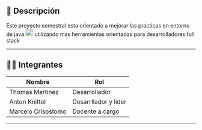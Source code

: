 ## 📝 Descripción
Este proyecto semestral esta orientado a mejorar las practicas en entorno de java <img src="https://upload.wikimedia.org/wikipedia/en/3/30/Java_programming_language_logo.svg" alt="Java" width="20"/> utilizando mas herramientas orientadas para desarrolladores full stack

---
## 👨‍💻 Integrantes 

| Nombre            | Rol                  |
|-------------------|----------------------|
| Thomas Martinez   | Desarrollador        |
| Anton Knittel     | Desarrllador y lider |
| Marcelo Crisostomo| Docente a cargo      |
---
